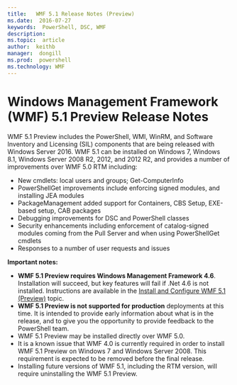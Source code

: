 ---title:   WMF 5.1 Release Notes (Preview)ms.date:  2016-07-27keywords:  PowerShell, DSC, WMFdescription:  ms.topic:  articleauthor:  keithbmanager:  dongillms.prod:  powershellms.technology: WMF---# Windows Management Framework (WMF) 5.1 Preview Release Notes #WMF 5.1 Preview includes the PowerShell, WMI, WinRM, and Software Inventory and Licensing (SIL) components that are being released with Windows Server 2016. WMF 5.1 can be installed on Windows 7, Windows 8.1, Windows Server 2008 R2, 2012, and 2012 R2, and provides a number of improvements over WMF 5.0 RTM including:- New cmdlets: local users and groups; Get-ComputerInfo- PowerShellGet improvements include enforcing signed modules, and installing JEA modules- PackageManagement added support for Containers, CBS Setup, EXE-based setup, CAB packages- Debugging improvements for DSC and PowerShell classes- Security enhancements including enforcement of catalog-signed modules coming from the Pull Server and when using PowerShellGet cmdlets- Responses to a number of user requests and issues**Important notes:**- **WMF 5.1 Preview requires Windows Management Framework 4.6**. Installation will succeed, but key features will fail if .Net 4.6 is not installed. Instructions are available in the [Install and Configure WMF 5.1 (Preview)](https://msdn.microsoft.com/en-us/powershell/wmf/5.1/install-configure) topic. - **WMF 5.1 Preview is not supported for production** deployments at this time. It is intended to provide early information about what is in the release, and to give you the opportunity to provide feedback to the PowerShell team.- WMF 5.1 Preview may be installed directly over WMF 5.0.- It is a known issue that WMF 4.0 is currently required in order to install WMF 5.1 Preview on Windows 7 and Windows Server 2008. This requirement is expected to be removed before the final release.- Installing future versions of WMF 5.1, including the RTM version, will require uninstalling the WMF 5.1 Preview.